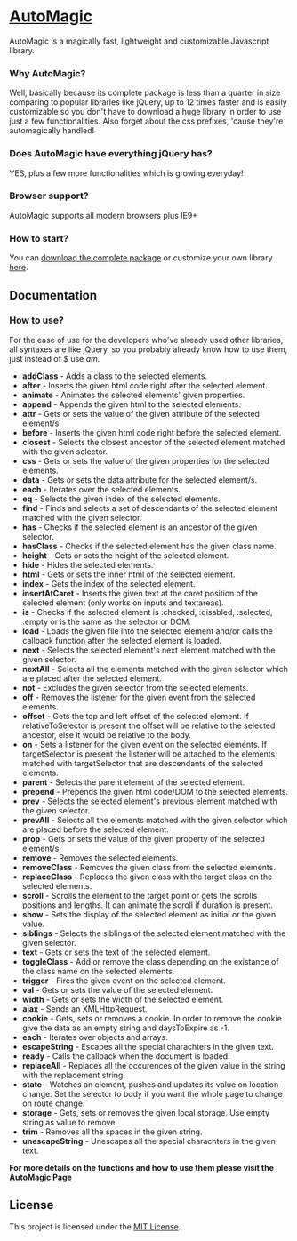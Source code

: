 # [AutoMagic](http://a-jafari.com/Projects/AutoMagic)

AutoMagic is a magically fast, lightweight and customizable Javascript library.

### Why AutoMagic?

Well, basically because its complete package is less than a quarter in size comparing to popular libraries like jQuery, up to 12 times faster and is easily customizable so you don't have to download a huge library in order to use just a few functionalities. Also forget about the css prefixes, 'cause they're automagically handled!

### Does AutoMagic have everything jQuery has?

YES, plus a few more functionalities which is growing everyday!

### Browser support?

AutoMagic supports all modern browsers plus IE9+

### How to start?

You can [download the complete package](http://a-jafari.com/Files/AutoMagic.zip) or customize your own library [here](http://a-jafari.com/Projects/AutoMagic).

## Documentation

### How to use?

For the ease of use for the developers who've already used other libraries, all syntaxes are like jQuery, so you probably already know how to use them, just instead of *$* use *am*.

* **addClass** - Adds a class to the selected elements.
* **after** - Inserts the given html code right after the selected element.
* **animate** - Animates the selected elements' given properties.
* **append** - Appends the given html to the selected elements.
* **attr** - Gets or sets the value of the given attribute of the selected element/s.
* **before** - Inserts the given html code right before the selected element.
* **closest** - Selects the closest ancestor of the selected element matched with the given selector. 
* **css** - Gets or sets the value of the given properties for the selected elements.
* **data** - Gets or sets the data attribute for the selected element/s.
* **each** - Iterates over the selected elements.
* **eq** - Selects the given index of the selected elements.
* **find** - Finds and selects a set of descendants of the selected element matched with the given selector.
* **has** - Checks if the selected element is an ancestor of the given selector.
* **hasClass** - Checks if the selected element has the given class name.
* **height** - Gets or sets the height of the selected element.
* **hide** - Hides the selected elements.
* **html** - Gets or sets the inner html of the selected element.
* **index** - Gets the index of the selected element.
* **insertAtCaret** - Inserts the given text at the caret position of the selected element (only works on inputs and textareas).
* **is** - Checks if the selected element is :checked, :disabled, :selected, :empty or is the same as the selector or DOM.
* **load** - Loads the given file into the selected element and/or calls the callback function after the selected element is loaded.
* **next** - Selects the selected element's next element matched with the given selector.
* **nextAll** - Selects all the elements matched with the given selector which are placed after the selected element.
* **not** - Excludes the given selector from the selected elements.
* **off** - Removes the listener for the given event from the selected elements.
* **offset** - Gets the top and left offset of the selected element. If relativeToSelector is present the offset will be relative to the selected ancestor, else it would be relative to the body.
* **on** - Sets a listener for the given event on the selected elements. If targetSelector is present the listener will be attached to the elements matched with targetSelector that are descendants of the selected elements.
* **parent** - Selects the parent element of the selected element.
* **prepend** - Prepends the given html code/DOM to the selected elements.
* **prev** - Selects the selected element's previous element matched with the given selector.
* **prevAll** - Selects all the elements matched with the given selector which are placed before the selected element.
* **prop** - Gets or sets the value of the given property of the selected element/s.
* **remove** - Removes the selected elements.
* **removeClass** - Removes the given class from the selected elements.
* **replaceClass** - Replaces the given class with the target class on the selected elements.
* **scroll** - Scrolls the element to the target point or gets the scrolls positions and lengths. It can animate the scroll if duration is present.
* **show** - Sets the display of the selected element as initial or the given value.
* **siblings** - Selects the siblings of the selected element matched with the given selector.
* **text** - Gets or sets the text of the selected element.
* **toggleClass** - Add or remove the class depending on the existance of the class name on the selected elements.
* **trigger** - Fires the given event on the selected element.
* **val** - Gets or sets the value of the selected element.
* **width** - Gets or sets the width of the selected element.
* **ajax** - Sends an XMLHttpRequest.
* **cookie** - Gets, sets or removes a cookie. In order to remove the cookie give the data as an empty string and daysToExpire as -1.
* **each** - Iterates over objects and arrays.
* **escapeString** - Escapes all the special charachters in the given text.
* **ready** - Calls the callback when the document is loaded.
* **replaceAll** - Replaces all the occurences of the given value in the string with the replacement string.
* **state** - Watches an element, pushes and updates its value on location change. Set the selector to body if you want the whole page to change on route change.
* **storage** - Gets, sets or removes the given local storage. Use empty string as value to remove.
* **trim** - Removes all the spaces in the given string.
* **unescapeString** - Unescapes all the special charachters in the given text.

**For more details on the functions and how to use them please visit the [AutoMagic Page](http://a-jafari.com/Projects/AutoMagic)**

## License

This project is licensed under the [MIT License](https://raw.githubusercontent.com/Amin52J/AutoMagic/master/LICENSE).